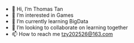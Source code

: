 - 👋 Hi, I’m Thomas Tan
- 👀 I’m interested in Games
- 🌱 I’m currently learning BigData
- 💞️ I’m looking to collaborate on learning together
- 📫 How to reach me tzy202526@163.com

<!---
tzy202526/tzy202526 is a ✨ special ✨ repository because its `README.md` (this file) appears on your GitHub profile.
You can click the Preview link to take a look at your changes.
--->
